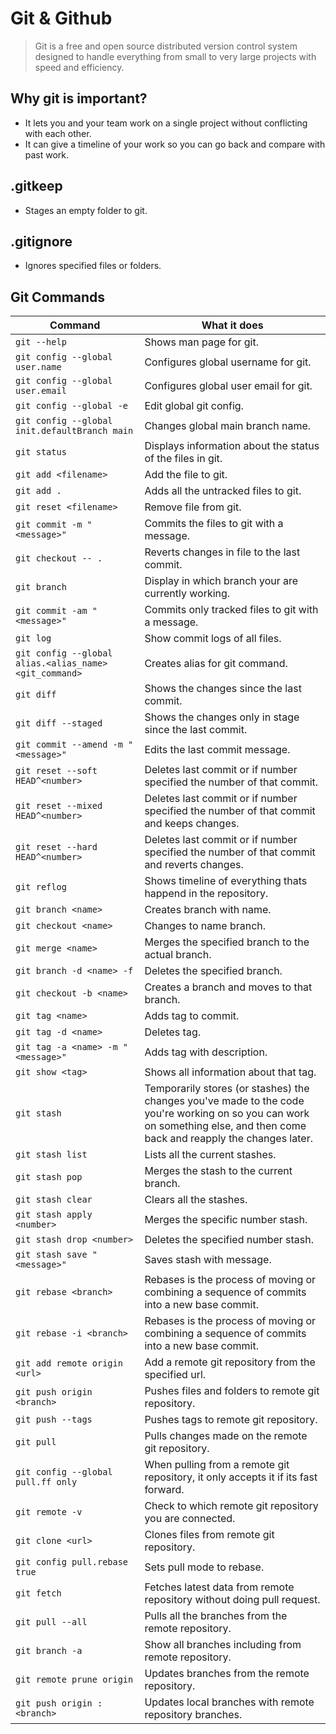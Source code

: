 # Git & Github

> Git is a free and open source distributed version control system designed to handle everything from small to very large projects with speed and efficiency.

## Why git is important?

- It lets you and your team work on a single project without conflicting with each other.
- It can give a timeline of your work so you can go back and compare with past work.

## .gitkeep

- Stages an empty folder to git.

## .gitignore

- Ignores specified files or folders.

## Git Commands

| Command                                                | What it does                                                                                                                                                               |
| ------------------------------------------------------ | -------------------------------------------------------------------------------------------------------------------------------------------------------------------------- |
| `git --help`                                           | Shows man page for git.                                                                                                                                                    |
| `git config --global user.name`                        | Configures global username for git.                                                                                                                                        |
| `git config --global user.email`                       | Configures global user email for git.                                                                                                                                      |
| `git config --global -e`                               | Edit global git config.                                                                                                                                                    |
| `git config --global init.defaultBranch main`          | Changes global main branch name.                                                                                                                                           |
| `git status`                                           | Displays information about the status of the files in git.                                                                                                                 |
| `git add <filename>`                                   | Add the file to git.                                                                                                                                                       |
| `git add .`                                            | Adds all the untracked files to git.                                                                                                                                       |
| `git reset <filename>`                                 | Remove file from git.                                                                                                                                                      |
| `git commit -m "<message>"`                            | Commits the files to git with a message.                                                                                                                                   |
| `git checkout -- .`                                    | Reverts changes in file to the last commit.                                                                                                                                |
| `git branch`                                           | Display in which branch your are currently working.                                                                                                                        |
| `git commit -am "<message>"`                           | Commits only tracked files to git with a message.                                                                                                                          |
| `git log`                                              | Show commit logs of all files.                                                                                                                                             |
| `git config --global alias.<alias_name> <git_command>` | Creates alias for git command.                                                                                                                                             |
| `git diff`                                             | Shows the changes since the last commit.                                                                                                                                   |
| `git diff --staged`                                    | Shows the changes only in stage since the last commit.                                                                                                                     |
| `git commit --amend -m "<message>"`                    | Edits the last commit message.                                                                                                                                             |
| `git reset --soft HEAD^<number>`                       | Deletes last commit or if number specified the number of that commit.                                                                                                      |
| `git reset --mixed HEAD^<number>`                      | Deletes last commit or if number specified the number of that commit and keeps changes.                                                                                    |
| `git reset --hard HEAD^<number>`                       | Deletes last commit or if number specified the number of that commit and reverts changes.                                                                                  |
| `git reflog`                                           | Shows timeline of everything thats happend in the repository.                                                                                                              |
| `git branch <name>`                                    | Creates branch with name.                                                                                                                                                  |
| `git checkout <name>`                                  | Changes to name branch.                                                                                                                                                    |
| `git merge <name>`                                     | Merges the specified branch to the actual branch.                                                                                                                          |
| `git branch -d <name> -f`                              | Deletes the specified branch.                                                                                                                                              |
| `git checkout -b <name>`                               | Creates a branch and moves to that branch.                                                                                                                                 |
| `git tag <name>`                                       | Adds tag to commit.                                                                                                                                                        |
| `git tag -d <name>`                                    | Deletes tag.                                                                                                                                                               |
| `git tag -a <name> -m "<message>"`                     | Adds tag with description.                                                                                                                                                 |
| `git show <tag>`                                       | Shows all information about that tag.                                                                                                                                      |
| `git stash`                                            | Temporarily stores (or stashes) the changes you've made to the code you're working on so you can work on something else, and then come back and reapply the changes later. |
| `git stash list`                                       | Lists all the current stashes.                                                                                                                                             |
| `git stash pop`                                        | Merges the stash to the current branch.                                                                                                                                    |
| `git stash clear`                                      | Clears all the stashes.                                                                                                                                                    |
| `git stash apply <number>`                             | Merges the specific number stash.                                                                                                                                          |
| `git stash drop <number>`                              | Deletes the specified number stash.                                                                                                                                        |
| `git stash save "<message>"`                           | Saves stash with message.                                                                                                                                                  |
| `git rebase <branch>`                                  | Rebases is the process of moving or combining a sequence of commits into a new base commit.                                                                                |
| `git rebase -i <branch>`                               | Rebases is the process of moving or combining a sequence of commits into a new base commit.                                                                                |
| `git add remote origin <url>`                          | Add a remote git repository from the specified url.                                                                                                                        |
| `git push origin <branch>`                             | Pushes files and folders to remote git repository.                                                                                                                         |
| `git push --tags`                                      | Pushes tags to remote git repository.                                                                                                                                      |
| `git pull`                                             | Pulls changes made on the remote git repository.                                                                                                                           |
| `git config --global pull.ff only`                     | When pulling from a remote git repository, it only accepts it if its fast forward.                                                                                         |
| `git remote -v`                                        | Check to which remote git repository you are connected.                                                                                                                    |
| `git clone <url>`                                      | Clones files from remote git repository.                                                                                                                                   |
| `git config pull.rebase true`                          | Sets pull mode to rebase.                                                                                                                                                  |
| `git fetch`                                            | Fetches latest data from remote repository without doing pull request.                                                                                                     |
| `git pull --all`                                       | Pulls all the branches from the remote repository.                                                                                                                         |
| `git branch -a`                                        | Show all branches including from remote repository.                                                                                                                        |
| `git remote prune origin`                              | Updates branches from the remote repository.                                                                                                                               |
| `git push origin :<branch>`                            | Updates local branches with remote repository branches.                                                                                                                    |
